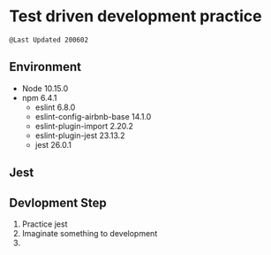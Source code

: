# Test driven development practice
`@Last Updated 200602`
## Environment
- Node 10.15.0
- npm 6.4.1
  - eslint 6.8.0
  - eslint-config-airbnb-base 14.1.0
  - eslint-plugin-import 2.20.2
  - eslint-plugin-jest 23.13.2
  - jest 26.0.1

## Jest

## Devlopment Step
1. Practice jest
2. Imaginate something to development
3. 